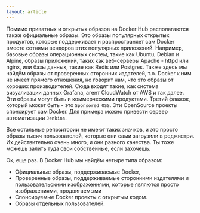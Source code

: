 ```yaml
---
layout: article
---
```

Помимо приватных и открытых образов на Docker Hub располагаются также официальные образы. Это образы популярных открытых продуктов, которые поддерживает и распространяет сам Docker вместе сотнями вендоров этих популярных приложений. Например, базовые образы операционных систем, такие как Ubuntu, Debian и Alpine, образы приложений, таких как веб-серверы Apache - httpd или nginx, или базы данных, такие как Redis или Postgres. Также здесь мы найдём образы от проверенных сторонних издателей, т.о. Docker к ним не имеет прямого отношения, но говорит нам, что это образы от хороших производителей. Сюда входят такие, как система визуализации данных Grafana, агент CloudWatch от AWS и так далее. Эти образы могут быть и коммерческими продуктами. Третий флажок, который может быть - это `Sponsored OSS`. Эти OpenSource проекты спонсирует сам Docker. Для примера можно привести сервер автоматизации `Jenkins`.

Все остальные репозитории не имеют таких значков, и это просто образы тысяч пользователей, которые они сами загрузили в реджистри. Их действительно очень много, и они разного качества. Ты тоже можешь залить туда свои собственные, если захочешь.

Ок, еще раз. В Docker Hub мы найдём четыре типа образом:

- Официальные образы, поддерживаемые Docker,
- Проверенные образы, поддерживаемые сторонними издателями и пользовательскими изображениями, которые являются просто изображениями, продвигаемыми
- Спонсируемые Docker проекты с открытым кодом.
- Образы отдельных пользователей.
